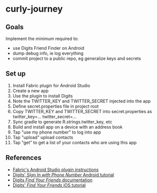 # curly-journey

## Goals

Implement the minimum required to:

* use Digits Friend Finder on Android
* dump debug info, ie log everything
* commit project to a public repo, eg generalize keys and secrets


## Set up

1. Install Fabric plugin for Android Studio
1. Create a new app
1. Use the plugin to install Digits
1. Note the TWITTER_KEY and TWITTER_SECRET injected into the app
1. Define secret.properties file in project root
1. Copy TWITTER_KEY and TWITTER_SECRET into secret.properties as 
    twitter_key=...
    twitter_secret=...
1. Sync gradle to generate R.strings.twitter_key, etc
1. Build and install app on a device with an address book
1. Tap "use my phone number" to log into app
1. Tap "upload" upload contacts
1. Tap "get" to get a list of your contacts who are using this app


## References

* [Fabric's Android Studio plugin instructions](https://fabric.io/downloads/android-studio)
* [Digits' _Sign In with Phone Number_ Android tutorial](https://fabric.io/kits/android/digits/features)
* [Digits _Find Your Friends_ documentation](https://docs.fabric.io/android/digits/find-friends.html)
* [Digits' _Find Your Friends_ iOS tutorial](https://fabric.io/kits/ios/digits/features)
